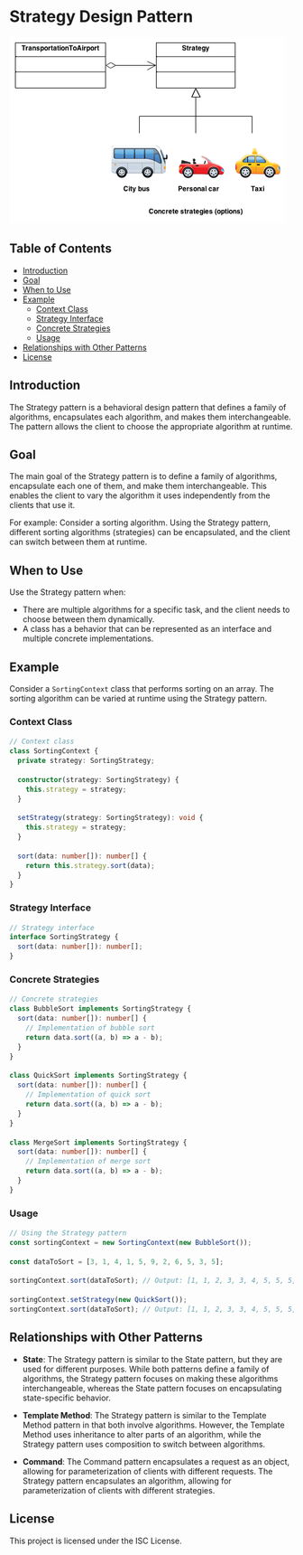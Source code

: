 # Strategy Design Pattern

![Strategy](../../assets/strategy_image.png)

## Table of Contents

- [Introduction](#introduction)
- [Goal](#goal)
- [When to Use](#when-to-use)
- [Example](#example)
  - [Context Class](#context-class)
  - [Strategy Interface](#strategy-interface)
  - [Concrete Strategies](#concrete-strategies)
  - [Usage](#usage)
- [Relationships with Other Patterns](#relationships-with-other-patterns)
- [License](#license)

## Introduction

The Strategy pattern is a behavioral design pattern that defines a family of algorithms, encapsulates each algorithm, and makes them interchangeable. The pattern allows the client to choose the appropriate algorithm at runtime.

## Goal

The main goal of the Strategy pattern is to define a family of algorithms, encapsulate each one of them, and make them interchangeable. This enables the client to vary the algorithm it uses independently from the clients that use it.

For example: Consider a sorting algorithm. Using the Strategy pattern, different sorting algorithms (strategies) can be encapsulated, and the client can switch between them at runtime.

## When to Use

Use the Strategy pattern when:

- There are multiple algorithms for a specific task, and the client needs to choose between them dynamically.
- A class has a behavior that can be represented as an interface and multiple concrete implementations.

## Example

Consider a `SortingContext` class that performs sorting on an array. The sorting algorithm can be varied at runtime using the Strategy pattern.

### Context Class

```typescript
// Context class
class SortingContext {
  private strategy: SortingStrategy;

  constructor(strategy: SortingStrategy) {
    this.strategy = strategy;
  }

  setStrategy(strategy: SortingStrategy): void {
    this.strategy = strategy;
  }

  sort(data: number[]): number[] {
    return this.strategy.sort(data);
  }
}
```

### Strategy Interface

```typescript
// Strategy interface
interface SortingStrategy {
  sort(data: number[]): number[];
}
```

### Concrete Strategies

```typescript
// Concrete strategies
class BubbleSort implements SortingStrategy {
  sort(data: number[]): number[] {
    // Implementation of bubble sort
    return data.sort((a, b) => a - b);
  }
}

class QuickSort implements SortingStrategy {
  sort(data: number[]): number[] {
    // Implementation of quick sort
    return data.sort((a, b) => a - b);
  }
}

class MergeSort implements SortingStrategy {
  sort(data: number[]): number[] {
    // Implementation of merge sort
    return data.sort((a, b) => a - b);
  }
}
```

### Usage

```typescript
// Using the Strategy pattern
const sortingContext = new SortingContext(new BubbleSort());

const dataToSort = [3, 1, 4, 1, 5, 9, 2, 6, 5, 3, 5];

sortingContext.sort(dataToSort); // Output: [1, 1, 2, 3, 3, 4, 5, 5, 5, 6, 9]

sortingContext.setStrategy(new QuickSort());
sortingContext.sort(dataToSort); // Output: [1, 1, 2, 3, 3, 4, 5, 5, 5, 6, 9]
```

## Relationships with Other Patterns

- **State**: The Strategy pattern is similar to the State pattern, but they are used for different purposes. While both patterns define a family of algorithms, the Strategy pattern focuses on making these algorithms interchangeable, whereas the State pattern focuses on encapsulating state-specific behavior.

- **Template Method**: The Strategy pattern is similar to the Template Method pattern in that both involve algorithms. However, the Template Method uses inheritance to alter parts of an algorithm, while the Strategy pattern uses composition to switch between algorithms.

- **Command**: The Command pattern encapsulates a request as an object, allowing for parameterization of clients with different requests. The Strategy pattern encapsulates an algorithm, allowing for parameterization of clients with different strategies.

## License

This project is licensed under the ISC License.
